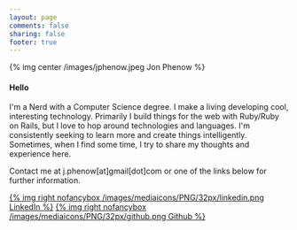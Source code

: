 ```yaml
---
layout: page
comments: false
sharing: false
footer: true
---
```



{% img center /images/jphenow.jpeg Jon Phenow %}

#### Hello

I'm a Nerd with a Computer Science degree. I make a living developing cool,
interesting technology. Primarily I build things for the web with Ruby/Ruby on Rails, but
I love to hop around technologies and languages. I'm consistently seeking to learn more and
create things intelligently. Sometimes, when I find some time, I try to share my thoughts and
experience here.

Contact me at j.phenow[at]gmail[dot]com or one of the links below for further information.


[{% img right nofancybox /images/mediaicons/PNG/32px/linkedin.png LinkedIn %}](http://www.linkedin.com/pub/jon-phenow/20/5b/3bb)
[{% img right nofancybox /images/mediaicons/PNG/32px/github.png Github %}](http://github.com/jphenow)
